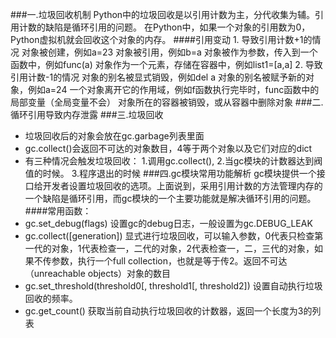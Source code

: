 ###一.垃圾回收机制
Python中的垃圾回收是以引用计数为主，分代收集为辅。引用计数的缺陷是循环引用的问题。
在Python中，如果一个对象的引用数为0，Python虚拟机就会回收这个对象的内存。
####引用变动
    1. 导致引用计数+1的情况
        对象被创建，例如a=23
        对象被引用，例如b=a
        对象被作为参数，传入到一个函数中，例如func(a)
        对象作为一个元素，存储在容器中，例如list1=[a,a]
    2. 导致引用计数-1的情况
        对象的别名被显式销毁，例如del a
        对象的别名被赋予新的对象，例如a=24
        一个对象离开它的作用域，例如f函数执行完毕时，func函数中的局部变量（全局变量不会）
        对象所在的容器被销毁，或从容器中删除对象
###二.循环引用导致内存泄露
###三.垃圾回收
- 垃圾回收后的对象会放在gc.garbage列表里面
- gc.collect()会返回不可达的对象数目，4等于两个对象以及它们对应的dict
- 有三种情况会触发垃圾回收：
    1.调用gc.collect(),
    2.当gc模块的计数器达到阀值的时候。
    3.程序退出的时候
###四.gc模块常用功能解析
gc模块提供一个接口给开发者设置垃圾回收的选项。上面说到，采用引用计数的方法管理内存的一个缺陷是循环引用，而gc模块的一个主要功能就是解决循环引用的问题。
####常用函数：
- gc.set_debug(flags)
    设置gc的debug日志，一般设置为gc.DEBUG_LEAK
- gc.collect([generation])
    显式进行垃圾回收，可以输入参数，0代表只检查第一代的对象，1代表检查一，二代的对象，2代表检查一，二，三代的对象，如果不传参数，执行一个full collection，也就是等于传2。返回不可达（unreachable objects）对象的数目
- gc.set_threshold(threshold0[, threshold1[, threshold2])
    设置自动执行垃圾回收的频率。
- gc.get_count()
    获取当前自动执行垃圾回收的计数器，返回一个长度为3的列表
